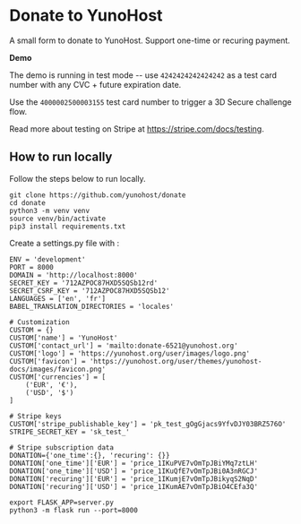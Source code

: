 # Donate to YunoHost

A small form to donate to YunoHost. Support one-time or recuring payment.

**Demo**

The demo is running in test mode -- use `4242424242424242` as a test card number with any CVC + future expiration date.

Use the `4000002500003155` test card number to trigger a 3D Secure challenge flow.

Read more about testing on Stripe at https://stripe.com/docs/testing.

## How to run locally

Follow the steps below to run locally.

```
git clone https://github.com/yunohost/donate
cd donate
python3 -m venv venv
source venv/bin/activate
pip3 install requirements.txt
```

Create a settings.py file with :
```
ENV = 'development'
PORT = 8000
DOMAIN = 'http://localhost:8000'
SECRET_KEY = '712AZPOC87HXD5SQSb12rd'
SECRET_CSRF_KEY = '712AZPOC87HXD5SQSb12'
LANGUAGES = ['en', 'fr']
BABEL_TRANSLATION_DIRECTORIES = 'locales'

# Customization
CUSTOM = {}
CUSTOM['name'] = 'YunoHost'
CUSTOM['contact_url'] = 'mailto:donate-6521@yunohost.org'
CUSTOM['logo'] = 'https://yunohost.org/user/images/logo.png'
CUSTOM['favicon'] = 'https://yunohost.org/user/themes/yunohost-docs/images/favicon.png'
CUSTOM['currencies'] = [
    ('EUR', '€'),
    ('USD', '$')
]

# Stripe keys
CUSTOM['stripe_publishable_key'] = 'pk_test_gOgGjacs9YfvDJY03BRZ576O'
STRIPE_SECRET_KEY = 'sk_test_'

# Stripe subscription data
DONATION={'one_time':{}, 'recuring': {}}
DONATION['one_time']['EUR'] = 'price_1IKuPVE7vOmTpJBiYMq7ztLH'
DONATION['one_time']['USD'] = 'price_1IKuQfE7vOmTpJBi0A3nRGCJ'
DONATION['recuring']['EUR'] = 'price_1IKumjE7vOmTpJBikyqS2NqD'
DONATION['recuring']['USD'] = 'price_1IKumAE7vOmTpJBiO4CEfa3Q'
```

```
export FLASK_APP=server.py
python3 -m flask run --port=8000
```
